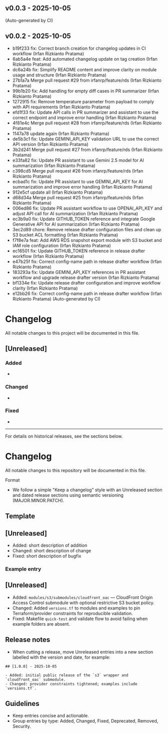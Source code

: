## v0.0.3 - 2025-10-05


(Auto-generated by CI)

## v0.0.2 - 2025-10-05

- b19f233 fix: Correct branch creation for changelog updates in CI workflow (Irfan Rizkianto Pratama)
- 6ab5a4e feat: Add automated changelog update on tag creation (Irfan Rizkianto Pratama)
- dc6a24b fix: Simplify README content and improve clarity on module usage and structure (Irfan Rizkianto Pratama)
- 27b1a7a Merge pull request #29 from irfanrp/feature/rds (Irfan Rizkianto Pratama)
- 99b1b20 fix: Add handling for empty diff cases in PR summarizer (Irfan Rizkianto Pratama)
- 1272915 fix: Remove temperature parameter from payload to comply with API requirements (Irfan Rizkianto Pratama)
- efd1f33 fix: Update API calls in PR summarizer and assistant to use the correct endpoint and improve error handling (Irfan Rizkianto Pratama)
- 4f81e4c Merge pull request #28 from irfanrp/feature/rds (Irfan Rizkianto Pratama)
- 1147a78 update again (Irfan Rizkianto Pratama)
- de5b3c1 fix: Update GEMINI_API_KEY validation URL to use the correct API version (Irfan Rizkianto Pratama)
- 3b2d241 Merge pull request #27 from irfanrp/feature/rds (Irfan Rizkianto Pratama)
- e33fa82 fix: Update PR assistant to use Gemini 2.5 model for AI summarization (Irfan Rizkianto Pratama)
- c398cd5 Merge pull request #26 from irfanrp/feature/rds (Irfan Rizkianto Pratama)
- ecbad1c fix: Update PR assistant to use GEMINI_API_KEY for AI summarization and improve error handling (Irfan Rizkianto Pratama)
- 912e5cf update all (Irfan Rizkianto Pratama)
- d68d34a Merge pull request #25 from irfanrp/feature/rds (Irfan Rizkianto Pratama)
- 006ed86 fix: Update PR assistant workflow to use OPENAI_API_KEY and adjust API call for AI summarization (Irfan Rizkianto Pratama)
- ec3b9a0 fix: Update GITHUB_TOKEN reference and integrate Google Generative API for AI summarization (Irfan Rizkianto Pratama)
- 3ec2d89 chore: Remove release drafter configuration files and clean up S3 bucket ACL formatting (Irfan Rizkianto Pratama)
- f7f8e7a feat: Add AWS RDS snapshot export module with S3 bucket and IAM role configuration (Irfan Rizkianto Pratama)
- ec16501 fix: Update GITHUB_TOKEN reference in release drafter workflow (Irfan Rizkianto Pratama)
- e47b25f fix: Correct config-name path in release drafter workflow (Irfan Rizkianto Pratama)
- 183293a fix: Update GEMINI_API_KEY references in PR assistant workflow and upgrade release drafter version (Irfan Rizkianto Pratama)
- bf1334e fix: Update release drafter configuration and improve workflow clarity (Irfan Rizkianto Pratama)
- e12bb26 fix: Correct config-name path in release drafter workflow (Irfan Rizkianto Pratama)
(Auto-generated by CI)

# Changelog

All notable changes to this project will be documented in this file.

## [Unreleased]

### Added

- 

### Changed

- 

### Fixed

- 

---

For details on historical releases, see the sections below.
# Changelog

All notable changes to this repository will be documented in this file.

Format
- We follow a simple "Keep a changelog" style with an Unreleased section and
  dated release sections using semantic versioning (MAJOR.MINOR.PATCH).

Template
---------

## [Unreleased]

- Added: short description of addition
- Changed: short description of change
- Fixed: short description of bugfix

### Example entry

## [Unreleased]

- Added: `modules/s3/submodules/cloudfront_oac` — CloudFront Origin Access
  Control submodule with optional restrictive S3 bucket policy.
- Changed: Added `versions.tf` to modules and examples to pin Terraform/provider
  constraints for reproducible validation.
- Fixed: Makefile `quick-test` and validate flow to avoid failing when example
  folders are absent.

Release notes
-------------
- When cutting a release, move Unreleased entries into a new section labelled
  with the version and date, for example:

```
## [1.0.0] - 2025-10-05

- Added: initial public release of the `s3` wrapper and `cloudfront_oac` submodule.
- Changed: provider constraints tightened; examples include `versions.tf`.
```

Guidelines
----------
- Keep entries concise and actionable.
- Group entries by type: Added, Changed, Fixed, Deprecated, Removed, Security.
